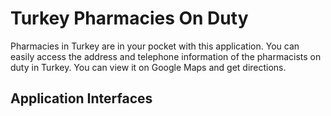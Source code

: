 # Turkey Pharmacies On Duty

Pharmacies in Turkey are in your pocket with this application. You can easily access the address and telephone information of the pharmacists on duty in Turkey. You can view it on Google Maps and get directions. 

## Application Interfaces
